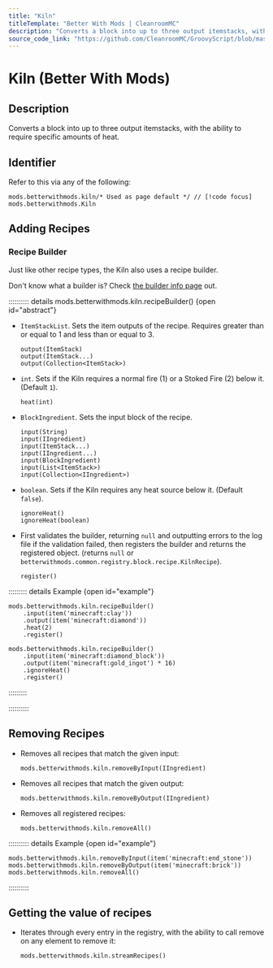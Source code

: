 ```yaml
---
title: "Kiln"
titleTemplate: "Better With Mods | CleanroomMC"
description: "Converts a block into up to three output itemstacks, with the ability to require specific amounts of heat."
source_code_link: "https://github.com/CleanroomMC/GroovyScript/blob/master/src/main/java/com/cleanroommc/groovyscript/compat/mods/betterwithmods/Kiln.java"
---
```


# Kiln (Better With Mods)

## Description

Converts a block into up to three output itemstacks, with the ability to require specific amounts of heat.

## Identifier

Refer to this via any of the following:

```groovy:no-line-numbers {1}
mods.betterwithmods.kiln/* Used as page default */ // [!code focus]
mods.betterwithmods.Kiln
```


## Adding Recipes

### Recipe Builder

Just like other recipe types, the Kiln also uses a recipe builder.

Don't know what a builder is? Check [the builder info page](../../introduction/builder.md) out.

:::::::::: details mods.betterwithmods.kiln.recipeBuilder() {open id="abstract"}
- `ItemStackList`. Sets the item outputs of the recipe. Requires greater than or equal to 1 and less than or equal to 3.

    ```groovy:no-line-numbers
    output(ItemStack)
    output(ItemStack...)
    output(Collection<ItemStack>)
    ```

- `int`. Sets if the Kiln requires a normal fire (1) or a Stoked Fire (2) below it. (Default `1`).

    ```groovy:no-line-numbers
    heat(int)
    ```

- `BlockIngredient`. Sets the input block of the recipe.

    ```groovy:no-line-numbers
    input(String)
    input(IIngredient)
    input(ItemStack...)
    input(IIngredient...)
    input(BlockIngredient)
    input(List<ItemStack>)
    input(Collection<IIngredient>)
    ```

- `boolean`. Sets if the Kiln requires any heat source below it. (Default `false`).

    ```groovy:no-line-numbers
    ignoreHeat()
    ignoreHeat(boolean)
    ```

- First validates the builder, returning `null` and outputting errors to the log file if the validation failed, then registers the builder and returns the registered object. (returns `null` or `betterwithmods.common.registry.block.recipe.KilnRecipe`).

    ```groovy:no-line-numbers
    register()
    ```

::::::::: details Example {open id="example"}
```groovy:no-line-numbers
mods.betterwithmods.kiln.recipeBuilder()
    .input(item('minecraft:clay'))
    .output(item('minecraft:diamond'))
    .heat(2)
    .register()

mods.betterwithmods.kiln.recipeBuilder()
    .input(item('minecraft:diamond_block'))
    .output(item('minecraft:gold_ingot') * 16)
    .ignoreHeat()
    .register()
```

:::::::::

::::::::::

## Removing Recipes

- Removes all recipes that match the given input:

    ```groovy:no-line-numbers
    mods.betterwithmods.kiln.removeByInput(IIngredient)
    ```

- Removes all recipes that match the given output:

    ```groovy:no-line-numbers
    mods.betterwithmods.kiln.removeByOutput(IIngredient)
    ```

- Removes all registered recipes:

    ```groovy:no-line-numbers
    mods.betterwithmods.kiln.removeAll()
    ```

:::::::::: details Example {open id="example"}
```groovy:no-line-numbers
mods.betterwithmods.kiln.removeByInput(item('minecraft:end_stone'))
mods.betterwithmods.kiln.removeByOutput(item('minecraft:brick'))
mods.betterwithmods.kiln.removeAll()
```

::::::::::

## Getting the value of recipes

- Iterates through every entry in the registry, with the ability to call remove on any element to remove it:

    ```groovy:no-line-numbers
    mods.betterwithmods.kiln.streamRecipes()
    ```
